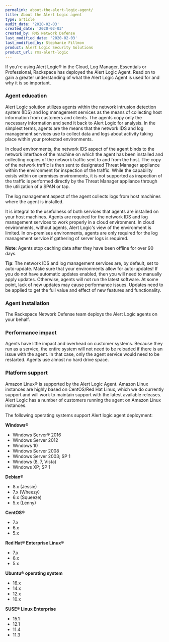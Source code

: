 ```yaml
---
permalink: about-the-alert-logic-agent/
title: About the Alert Logic agent
type: article
audit_date: '2020-02-03'
created_date: '2020-02-03'
created_by: RMS Network Defense
last_modified_date: '2020-02-03'
last_modified_by: Stephanie Fillmon
product: Alert Logic Security Solutions
product_url: rms-alert-logic
---
```


If you're using Alert Logic&reg; in the Cloud, Log Manager, Essentials or Professional, Rackspace has deployed the Alert Logic Agent.  Read on to gain a greater understanding of what the Alert Logic Agent is used for and why it is so important.

### Agent education

Alert Logic solution utilizes agents within the network intrusion detection system (IDS) and log management services as the means of collecting host information from customers and clients. The agents copy only the necessary information and send it back to Alert Logic for analysis. In the simplest terms, agents are the means that the network IDS and log management services use to collect data and logs about activity taking place within your protected environments.

In cloud environments, the network IDS aspect of the agent binds to the network interface of the machine on which the agent has been installed and collecting copies of the network traffic sent to and from the host. The copy of the network traffic is then sent to designated Threat Manager appliance within the environment for inspection of the traffic. While the capability exists within on-premises  environments, it is not supported as inspection of the traffic is performed directly by the Threat Manager appliance through the utilization of a SPAN or tap.

The log management aspect of the agent collects logs from host machines where the agent is installed. 

It is integral to the usefulness of both services that agents are installed  on your host machines. Agents are required for the network IDS and log management services to work properly in a cloud environment. In cloud environments, without agents,  Alert Logic's view of the environment is limited. In on-premises environments, agents are only required for the log management service if gathering of server logs is required.

**Note**: Agents stop caching data after they have been offline for over 90 days.

**Tip**: The network IDS and log management services are, by default, set to auto-update. Make sure that your environments allow for auto-updates! If you do not have automatic updates enabled, then you will need to manually apply updates. Otherwise, agents will not run the latest software. At some point, lack of new updates may cause performance issues. Updates need to be applied to get the full value and effect of new features and functionality.

### Agent installation

The Rackspace Network Defense team deploys the Alert Logic agents on your behalf.

### Performance impact

Agents have little impact and overhead on customer systems. Because they run as a service, the entire system will not need to be reloaded if there is an issue with the agent. In that case, only the agent service would need to be restarted. Agents use almost no hard drive space.

### Platform support

Amazon Linux&reg; is supported by the Alert Logic Agent. Amazon Linux instances are highly based on CentOS/Red Hat Linux, which we do currently support and will work to maintain support with the latest available releases. Alert Logic has a number of customers running the agent on Amazon Linux instances.

The following operating systems support Alert logic agent deployment:

**Windows&reg;**

- Windows Server&reg; 2016
- Windows Server 2012
- Windows 10
- Windows Server 2008
- Windows Server 2003; SP 1
- Windows (8, 7, Vista)
- Windows XP; SP 1

**Debian&reg;**

- 8.x (Jessie)
- 7.x (Wheezy)
- 6.x (Squeeze)
- 5.x (Lenny)

**CentOS&reg;**

- 7.x
- 6.x
- 5.x

**Red Hat&reg; Enterprise Linux&reg;**

- 7.x
- 6.x
- 5.x

**Ubuntu&reg; operating system**

- 16.x
- 14.x
- 12.x
- 10.x

**SUSE&reg; Linux Enterprise**

- 15.1
- 12.1
- 11.4
- 11.3
